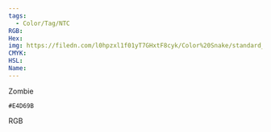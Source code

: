 ```yaml
---
tags:
  - Color/Tag/NTC
RGB:
Hex:
img: https://filedn.com/l0hpzxl1f01yT7GHxtF8cyk/Color%20Snake/standard_csv_to_svg/%23/E4D69B.svg
CMYK:
HSL:
Name:
---
```

Zombie
```palette
#E4D69B
```
RGB
